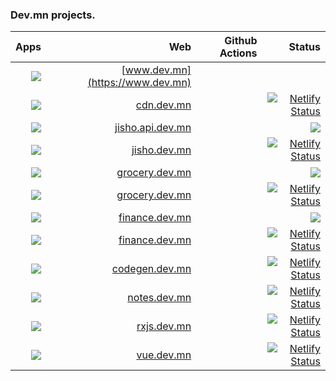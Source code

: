### Dev.mn projects.

|             Apps |                                      Web | Github Actions |                                                                                                                                                          Status |
| ---------------: | ---------------------------------------: | -------------: | --------------------------------------------------------------------------------------------------------------------------------------------------------------: |
|       ![][devmn] |         [www.dev.mn](https://www.dev.mn) |                |                                                                                                                                                                 |  |
|       ![][cdn-dev] |         [cdn.dev.mn](https://www.dev.mn) |              |    [![Netlify Status](https://api.netlify.com/api/v1/badges/30fd4c0c-e894-4596-9057-fef5a6c876b8/deploy-status)](https://app.netlify.com/sites/cdndev/deploys)                                                                                                                                                             |  |
|  ![][jishob-dev] | [jisho.api.dev.mn](https://jisho.dev.mn) |                |     ![][heroku]                                                                                                                                                            |  |
|  ![][jishof-dev] |     [jisho.dev.mn](https://jisho.dev.mn) |                |      [![Netlify Status](https://api.netlify.com/api/v1/badges/5fa050de-d0f2-4f72-b971-991bceaad2f7/deploy-status)](https://app.netlify.com/sites/jisho/deploys) |  |
| ![][marketb-dev] | [grocery.dev.mn](https://grocery.dev.mn) |                |     ![][heroku]                                                                                                                                                             |  |
| ![][marketf-dev] | [grocery.dev.mn](https://grocery.dev.mn) |                | [![Netlify Status](https://api.netlify.com/api/v1/badges/8fff3a94-b8f7-4899-882a-6ca689d98aff/deploy-status)](https://app.netlify.com/sites/marketgeek/deploys) |  |
|    ![][finb-dev] | [finance.dev.mn](https://finance.dev.mn) |                |     ![][heroku]                                                                                                                                                             |  |
|    ![][finf-dev] | [finance.dev.mn](https://finance.dev.mn) |                |        [![Netlify Status](https://api.netlify.com/api/v1/badges/732f1545-7ec4-4500-a7fa-a6e6c14195f8/deploy-status)](https://app.netlify.com/sites/fas/deploys) |  |
| ![][codegen-dev] | [codegen.dev.mn](https://codegen.dev.mn) |                |    [![Netlify Status](https://api.netlify.com/api/v1/badges/167f6102-4792-483b-b6e6-71201e51edac/deploy-status)](https://app.netlify.com/sites/codegen/deploys) |  |
|   ![][notes-dev] |     [notes.dev.mn](https://notes.dev.mn) |                | [![Netlify Status](https://api.netlify.com/api/v1/badges/6b565268-6834-4d71-9ed7-5f1d405766d3/deploy-status)](https://app.netlify.com/sites/turtuvshin/deploys) |  |
|    ![][rxjs-dev] |       [rxjs.dev.mn](https://rxjs.dev.mn) |                |     [![Netlify Status](https://api.netlify.com/api/v1/badges/76d97c14-5992-4fb7-a07d-18464bf82d63/deploy-status)](https://app.netlify.com/sites/rxjsmn/deploys) |  |
|     ![][vue-dev] |         [vue.dev.mn](https://vue.dev.mn) |                |   [![Netlify Status](https://api.netlify.com/api/v1/badges/3d543ee9-df94-4298-a70c-49ba5c12d143/deploy-status)](https://app.netlify.com/sites/vuejs-mn/deploys) |  |


[devmn]: https://img.shields.io/badge/www.dev.mn-4285f4?style=flat-square&logo=typescript
[cdn-dev]: https://img.shields.io/badge/cdn-dev.mn-4285f4?style=flat-square&logo=dev.to
[finf-dev]: https://img.shields.io/badge/finance-dev.mn-4285f4?style=flat-square&logo=angular
[finb-dev]: https://img.shields.io/badge/finance-dev.mn-4285f4?style=flat-square&logo=spring
[notes-dev]: https://img.shields.io/badge/notes-dev.mn-4285f4?style=flat-square&logo=angular
[codegen-dev]: https://img.shields.io/badge/codegen-dev.mn-4285f4?style=flat-square&logo=angular
[marketf-dev]: https://img.shields.io/badge/market-dev.mn-4285f4?style=flat-square&logo=angular
[marketm-dev]: https://img.shields.io/badge/market-dev.mn-4285f4?style=flat-square&logo=flutter
[marketb-dev]: https://img.shields.io/badge/market-dev.mn-4285f4?style=flat-square&logo=node.js
[jishof-dev]: https://img.shields.io/badge/jisho-dev.mn-4285f4?style=flat-square&logo=angular
[jishom-dev]: https://img.shields.io/badge/jisho-dev.mn-4285f4?style=flat-square&logo=flutter
[jishob-dev]: https://img.shields.io/badge/jisho-dev.mn-4285f4?style=flat-square&logo=node.js
[vue-dev]: https://img.shields.io/badge/vue-dev.mn-4285f4?style=flat-square&logo=vue.js
[rxjs-dev]: https://img.shields.io/badge/rxjs-dev.mn-4285f4?style=flat-square&logo=typescript

[heroku]: https://img.shields.io/badge/heroku-DEPLOYED-40a6bc?style=flat&logo=heroku&labelColor=0d1d25

